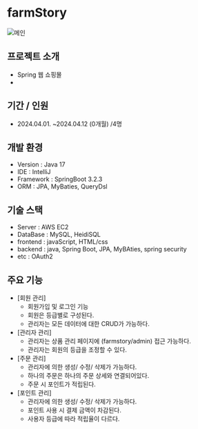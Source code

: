 # farmStory

![메인](https://github.com/ohaaram/farmStory/assets/22510560/4e49ce9d-f169-4d6e-a486-ba742adb845e)




## 프로젝트 소개
- Spring 웹 쇼핑몰
- 
## 기간 / 인원
- 2024.04.01. ~2024.04.12 (0개월) /4명

## 개발 환경
- Version : Java 17
- IDE : IntelliJ
- Framework : SpringBoot 3.2.3
- ORM : JPA, MyBaties, QueryDsl
  
## 기술 스택
- Server : AWS EC2
- DataBase : MySQL, HeidiSQL
- frontend : javaScript, HTML/css
- backend : java, Spring Boot, JPA, MyBAties, spring security
- etc : OAuth2
  
## 주요 기능
- [회원 관리]
	- 회원가입 및 로그인 기능
	- 회원은 등급별로 구성된다.
	- 관리자는 모든 데이터에 대한 CRUD가 가능하다.
- [관리자 관리]
	- 관리자는 상품 관리 페이지에 (farmstory/admin) 접근 가능하다.
	- 관리자는 회원의 등급을 조정할 수 있다.
- [주문 관리]
	- 관리자에 의한 생성/ 수정/ 삭제가 가능하다.
	- 하나의 주문은 하나의 주문 상세와 연결되어있다.
	- 주문 시 포인트가 적립된다.
- [포인트 관리]
	- 관리자에 의한 생성/ 수정/ 삭제가 가능하다.
	- 포인트 사용 시 결제 금액이 차감된다.
	- 사용자 등급에 따라 적립율이 다르다.
